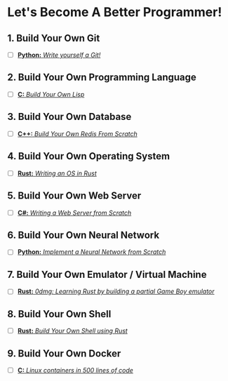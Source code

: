 # Let's Become A Better Programmer!

## 1. Build Your Own Git
- [ ] [**Python:** *Write yourself a Git!*](https://wyag.thb.lt/)

## 2. Build Your Own Programming Language
- [ ] [**C:** *Build Your Own Lisp*](http://www.buildyourownlisp.com/)

## 3. Build Your Own Database
- [ ] [**C++:** *Build Your Own Redis From Scratch*]([https://cstack.github.io/db_tutorial/](https://build-your-own.org/redis/))

## 4. Build Your Own Operating System
- [ ] [**Rust:** *Writing an OS in Rust*](https://os.phil-opp.com/)

## 5. Build Your Own Web Server
- [ ] [**C#:** *Writing a Web Server from Scratch*](https://www.codeproject.com/Articles/859108/Writing-a-Web-Server-from-Scratch)

## 6. Build Your Own Neural Network
- [ ] [**Python:** *Implement a Neural Network from Scratch*](https://victorzhou.com/blog/intro-to-neural-networks/)

## 7. Build Your Own Emulator / Virtual Machine
- [ ] [**Rust:** *0dmg: Learning Rust by building a partial Game Boy emulator*](https://jeremybanks.github.io/0dmg/)

## 8. Build Your Own Shell
- [ ] [**Rust:** *Build Your Own Shell using Rust*](https://www.joshmcguigan.com/blog/build-your-own-shell-rust/)

## 9. Build Your Own Docker
- [ ] [**C:** *Linux containers in 500 lines of code*](https://blog.lizzie.io/linux-containers-in-500-loc.html)
